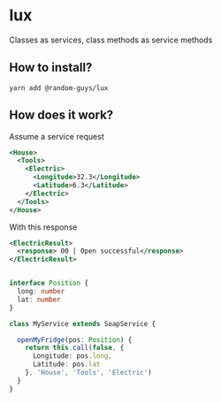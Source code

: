# lux

Classes as services, class methods as service methods

## How to install?

`yarn add @random-guys/lux`

## How does it work?

Assume a service request
```xml
<House>
  <Tools>
    <Electric>
      <Longitude>32.3</Longitude>
      <Latitude>6.3</Latitude>
    </Electric>
  </Tools>
</House>
```

With this response
```xml
<ElectricResult>
  <response> 00 | Open successful</response>
</ElectricResult>
```

```ts

interface Position {
  long: number
  lat: number
}

class MyService extends SoapService {

  openMyFridge(pos: Position) {
    return this.call(false, {
      Longitude: pos.long,
      Latitude: pos.lat
    }, 'House', 'Tools', 'Electric')
  }
}
```
